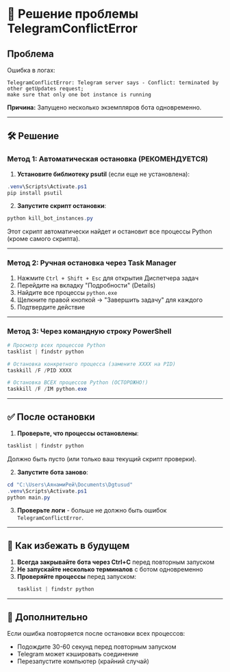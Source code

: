 # 🔧 Решение проблемы TelegramConflictError

## Проблема

Ошибка в логах:
```
TelegramConflictError: Telegram server says - Conflict: terminated by other getUpdates request; 
make sure that only one bot instance is running
```

**Причина:** Запущено несколько экземпляров бота одновременно.

---

## 🛠️ Решение

### Метод 1: Автоматическая остановка (РЕКОМЕНДУЕТСЯ)

1. **Установите библиотеку psutil** (если еще не установлена):
```powershell
.venv\Scripts\Activate.ps1
pip install psutil
```

2. **Запустите скрипт остановки**:
```powershell
python kill_bot_instances.py
```

Этот скрипт автоматически найдет и остановит все процессы Python (кроме самого скрипта).

---

### Метод 2: Ручная остановка через Task Manager

1. Нажмите `Ctrl + Shift + Esc` для открытия Диспетчера задач
2. Перейдите на вкладку "Подробности" (Details)
3. Найдите все процессы `python.exe`
4. Щелкните правой кнопкой → "Завершить задачу" для каждого
5. Подтвердите действие

---

### Метод 3: Через командную строку PowerShell

```powershell
# Просмотр всех процессов Python
tasklist | findstr python

# Остановка конкретного процесса (замените XXXX на PID)
taskkill /F /PID XXXX

# Остановка ВСЕХ процессов Python (ОСТОРОЖНО!)
taskkill /F /IM python.exe
```

---

## ✅ После остановки

1. **Проверьте, что процессы остановлены**:
```powershell
tasklist | findstr python
```
Должно быть пусто (или только ваш текущий скрипт проверки).

2. **Запустите бота заново**:
```powershell
cd "C:\Users\АянамиРей\Documents\Dgtusud"
.venv\Scripts\Activate.ps1
python main.py
```

3. **Проверьте логи** - больше не должно быть ошибок `TelegramConflictError`.

---

## 🚫 Как избежать в будущем

1. **Всегда закрывайте бота через Ctrl+C** перед повторным запуском
2. **Не запускайте несколько терминалов** с ботом одновременно
3. **Проверяйте процессы** перед запуском:
   ```powershell
   tasklist | findstr python
   ```

---

## 📝 Дополнительно

Если ошибка повторяется после остановки всех процессов:
- Подождите 30-60 секунд перед повторным запуском
- Telegram может кэшировать соединение
- Перезапустите компьютер (крайний случай)

